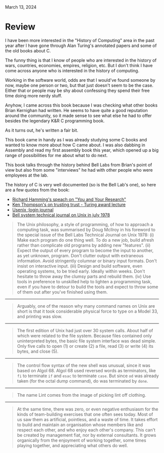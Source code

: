 March 13, 2024

# Review

I have been more interested in the "History of Computing" area in the past year
after I have gone through Alan Turing's annotated papers and some of the old
books about C.

The funny thing is that I know of people who are interested in the history of
wars, countries, economies, empires, religion, etc. But I don't think I have
come across anyone who is interested in the history of computing.

Working in the software world, odds are that I would've found someone by now,
maybe one person or two, but that just doesn't seem to be the case. Either that
or people may be shy about confessing they spend their free time doing more
nerdy stuff.

Anyhow, I came across this book because I was checking what other books Brian
Kernighan had written. He seems to have quite a good reputation around the
community, so it made sense to see what else he had to offer besides the
legendary K&R C programming book.

As it turns out, he's written a fair bit.

This book came in handy as I was already studying some C books and wanted to
know more about how C came about. I was also dabbing in Assembly and read my
first assembly book this year, which opened up a big range of possibilities for
me about what to do next.

This book talks through the history behind Bell Labs from Brian's point of view
but also from some "interviews" he had with other people who were employees at
the lab.

The history of C is very well documented (so is the Bell Lab's one), so here
are a few quotes from the book:

- [Richard Hamming's speach on "You and Your Research"](http://web.archive.org/web/20240407185643/https://www.cs.virginia.edu/~robins/YouAndYourResearch.html)
- [Ken Thompson's on trusting trust - Turing award lecture](http://web.archive.org/web/20240402221452/https://www.cs.cmu.edu/~rdriley/487/papers/Thompson_1984_ReflectionsonTrustingTrust.pdf)
- [Usenix ;login journal](https://www.usenix.org/publications/login)
- [Bell system technical journal on Unix in july 1978](http://web.archive.org/web/20230730005829/https://www.tuhs.org/Archive/Documentation/Papers/BSTJ/bstj57-6-1905.pdf)

> The Unix philosophy, a style of programming, of how to approach a computing
> task, was summarised by Doug McIlroy in his foreword to the special issue of
> the Bell Labs Technical Journal on Unix 1978: (i) Make each program do one
> thing well. To do a new job, build afresh rather than complicate old programs
> by adding new "features". (ii) Expect the output of every program to become
> the input to another, as yet unknown, program. Don't clutter output with
> extraneous information. Avoid stringently columnar or binary input formats.
> Don't insist on interactive input. (iii) Design and build software, even
> operating systems, to be tried early. Ideally within weeks. Don't hesitate to
> throw away the clumsy parts and rebuild them. (iv) Use tools in preference to
> unskilled help to lighten a programming task, even if you have to detour to
> build the tools and expect to throw some of them out after you've finished
> using them.

---

> Arguably, one of the reason why many command names on Unix are short is that
> it took considerable physical force to type on a Model 33, and printing was
> slow.

---

> The first edition of Unix had just over 30 system calls. About half of which
> were related to the file system. Because files contained only uninterpreted
> bytes, the basic file system interface was dead simple. Only five calls to
> open (1) or create (2) a file, read (3) or write (4) its bytes, and close
> (5).

---

> The control flow syntax of the new shell was unusual, since it was based on
> Algol 68. Algol 68 used reversed words as terminators, like `fi` to terminate
> `if` and `esac` to terminate `case`. But since `od` was already taken (for
> the octal dump command), do was terminated by `done`.

---

> The name Lint comes from the image of picking lint off clothing.

---

> At the same time, there was zero, or even negative enthusiasm for the kinds
> of team-building exercises that one often sees today. Most of us saw them as
> artificial, pointless, and a waste of time. It takes effort to build and
> maintain an organisation whose members like and respect each other, and who
> enjoy each other's company. This can't be created by management fiat, nor by
> external consultants. It grows organically from the enjoyment of working
> together, some times playing together, and appreciating what others do well.
